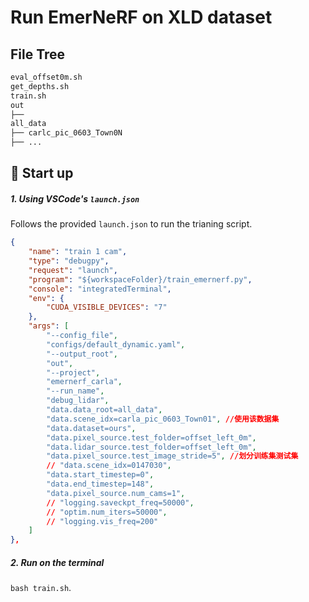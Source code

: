# Run EmerNeRF on XLD dataset

## File Tree
```bash
eval_offset0m.sh
get_depths.sh
train.sh
out
├── 
all_data
├── carlc_pic_0603_Town0N
├── ...

```

## 🚀 Start up
##### 1. Using VSCode's `launch.json`
Follows the provided `launch.json` to run the trianing script.
```json
{
    "name": "train 1 cam",
    "type": "debugpy",
    "request": "launch",
    "program": "${workspaceFolder}/train_emernerf.py",
    "console": "integratedTerminal",
    "env": {
        "CUDA_VISIBLE_DEVICES": "7"
    },
    "args": [
        "--config_file",
        "configs/default_dynamic.yaml",
        "--output_root",
        "out",
        "--project",
        "emernerf_carla",
        "--run_name",
        "debug_lidar",
        "data.data_root=all_data",
        "data.scene_idx=carla_pic_0603_Town01", //使用该数据集
        "data.dataset=ours",
        "data.pixel_source.test_folder=offset_left_0m",
        "data.lidar_source.test_folder=offset_left_0m",
        "data.pixel_source.test_image_stride=5", //划分训练集测试集
        // "data.scene_idx=0147030",
        "data.start_timestep=0",
        "data.end_timestep=148",
        "data.pixel_source.num_cams=1",
        // "logging.saveckpt_freq=50000",
        // "optim.num_iters=50000",
        // "logging.vis_freq=200"
    ]
},
```
##### 2. Run on the terminal
`bash train.sh`.